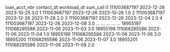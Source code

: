 
loan_acct_nbr	contact_dt	workload_dt	sum_call
0	111003687197	2023-12-26	2023-10-25	3.0
1	111003687197	2023-12-26	2023-10-26	1.0
2	111003687197	2023-12-26	2023-11-28	2.0
3	111003687197	2023-12-26	2023-12-04	2.0
4	111003687197	2023-12-26	2023-12-08	3.0
...	...	...	...	...
18955197	111068295586	2023-11-06	2023-11-03	3.0
18955198	111068295586	2023-11-06	2023-11-04	1.0
18955199	111068295586	2023-11-06	2023-11-06	3.0
18955200	111068295586	2023-11-06	2023-11-07	3.0
18955201	111068295586	2023-11-06	2023-11-08	2.0
